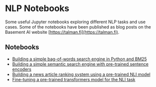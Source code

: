 # NLP Notebooks

Some useful Jupyter notebooks exploring different NLP tasks and use cases. Some of the
notebooks have been published as blog posts on the Basement AI website
[https://talman.fi](https://talman.fi).

## Notebooks

* [Building a simple bag-of-words search engine in Python and BM25](https://github.com/aarnetalman/Notebooks/blob/main/simple-search-engine-with-bm25.ipynb)
* [Building a simple semantic search engine with pre-trained sentence encoders](https://github.com/aarnetalman/Notebooks/blob/main/simple-semantic-search-engine-with-transformers.ipynb)
* [Building a news article ranking system using a pre-trained NLI model](https://github.com/aarnetalman/Notebooks/blob/main/article-ranking-with-an-nli-model.ipynb)
* [Fine-tuning a pre-trained transformers model for the NLI task](https://github.com/aarnetalman/Notebooks/blob/main/natural-language-inference-with-pytorch-and-transformers.ipynb)
